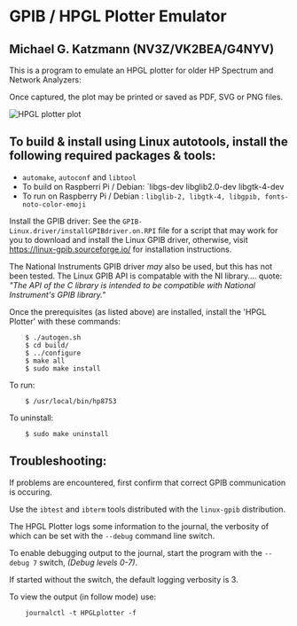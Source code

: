 GPIB / HPGL Plotter Emulator
============================

Michael G. Katzmann (NV3Z/VK2BEA/G4NYV)
------------------------------------------------------------------

This is a program to emulate an HPGL plotter for older HP Spectrum and Network Analyzers:  

Once captured, the plot may be printed or saved as PDF, SVG or PNG files.

![HPGL plotter plot](https://github.com/VK2BEA/HPGL-Plotter/assets/3782222/93aae20e-9779-4722-8888-43a0eaf3304f)

To build & install using Linux autotools, install the following required packages & tools:
----------------------------------------------------------------------
* `automake`, `autoconf` and `libtool`  
* To build on Raspberri Pi / Debian: 	`libgs-dev libglib2.0-dev libgtk-4-dev 
* To run on Raspberry Pi / Debian :	`libglib-2, libgtk-4, libgpib, fonts-noto-color-emoji`

Install the GPIB driver: 
See the `GPIB-Linux.driver/installGPIBdriver.on.RPI` file for a script that may work for you to download and install the Linux GPIB driver, otherwise, visit https://linux-gpib.sourceforge.io/ for installation instructions.

The National Instruments GPIB driver *may* also be used, but this has not been tested. The Linux GPIB API is compatable with the NI library.... quote: *"The API of the C library is intended to be compatible with National Instrument's GPIB library."*

Once the prerequisites (as listed above) are installed, install the 'HPGL Plotter' with these commands:

        $ ./autogen.sh
        $ cd build/
        $ ../configure
        $ make all
        $ sudo make install
To run:
        
        $ /usr/local/bin/hp8753

To uninstall:
        
        $ sudo make uninstall

Troubleshooting:
----------------------------------------------------------------------
If problems are encountered, first confirm that correct GPIB communication is occuring. 

Use the `ibtest` and `ibterm` tools distributed with the `linux-gpib` distribution.

The HPGL Plotter logs some information to the journal, the verbosity of which can be set with the `--debug` command line switch.

To enable debugging output to the journal, start the program with the `--debug 7` switch, <em>(Debug levels 0-7)</em>.

If started without the switch, the default logging verbosity is 3.

To view the output (in follow mode) use:

        journalctl -t HPGLplotter -f
